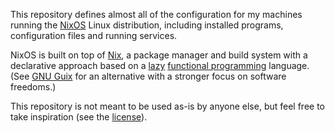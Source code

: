 This repository defines almost all of the
configuration for my machines running the [NixOS](https://nixos.org/) Linux
distribution, including installed programs, configuration files and running
services.

NixOS is built on top of [Nix](https://nixos.org/manual/nix/stable/#chap-introduction),
a package manager and build system with a declarative approach based on a
[lazy](https://en.wikipedia.org/wiki/Lazy_evaluation)
[functional programming](https://en.wikipedia.org/wiki/Functional_programming)
language. (See [GNU Guix](https://guix.gnu.org/)
for an alternative with a stronger focus on software freedoms.)

This repository is not meant to be used as-is by anyone else, but feel free to take
inspiration (see the [license](https://github.com/ncfavier/config/blob/main/LICENSE)).
